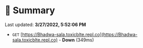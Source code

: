 # 📖 Summary
Last updated: **3/27/2022, 5:52:06 PM**

- `GET` [https://Bhadwa-sala.toxicblte.repl.co](https://Bhadwa-sala.toxicblte.repl.co) - **Down** (349ms)
